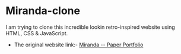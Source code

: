 # Miranda-clone
I am trying to clone this incredible lookin retro-inspired website using HTML, CSS & JavaScript.
- The original website link:- [Miranda -- Paper Portfolio](https://www.niccolomiranda.com/)

